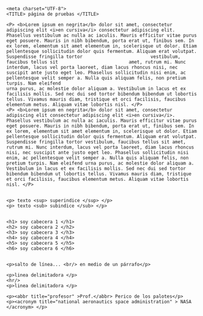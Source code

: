 <!DOCTYPE html>

<HTML lang="es">
<HEAD>
	
	<meta charset="UTF-8">
	<TITLE> página de pruebas </TITLE>


</HEAD>
<BODY>
	
	<P> <b>Lorem ipsum en negrita</b> dolor sit amet, consectetur adipiscing elit <i>en cursiva</i> consectetur adipiscing elit. Phasellus vestibulum ac nulla ac iaculis. Mauris efficitur vitae purus eget posuere. Mauris in nibh bibendum, porta erat ut, finibus sem. In ex lorem, elementum sit amet elementum in, scelerisque ut dolor. Etiam pellentesque sollicitudin dolor quis fermentum. Aliquam erat volutpat.                                            Suspendisse fringilla tortor                         vestibulum, faucibus tellus sit                          amet, rutrum mi. Nunc interdum, lacus vel porta laoreet, diam lacus rhoncus nisi, nec suscipit ante justo eget leo. Phasellus sollicitudin nisi enim, ac pellentesque velit semper a. Nulla quis aliquam felis, non pretium turpis. Nam eleifend                                                      urna purus, ac molestie dolor aliquam a. Vestibulum in lacus et ex facilisis mollis. Sed nec dui sed tortor bibendum bibendum ut lobortis tellus. Vivamus mauris diam, tristique et orci facilisis, faucibus elementum metus. Aliquam vitae lobortis nisl. </P>
	<P> <b>Lorem ipsum en negrita</b> dolor sit amet, consectetur adipiscing elit consectetur adipiscing elit <i>en cursiva</i>. Phasellus vestibulum ac nulla ac iaculis. Mauris efficitur vitae purus eget posuere. Mauris in nibh bibendum, porta erat ut, finibus sem. In ex lorem, elementum sit amet elementum in, scelerisque ut dolor. Etiam pellentesque sollicitudin dolor quis fermentum. Aliquam erat volutpat. Suspendisse fringilla tortor vestibulum, faucibus tellus sit amet, rutrum mi. Nunc interdum, lacus vel porta laoreet, diam lacus rhoncus nisi, nec suscipit ante justo eget leo. Phasellus sollicitudin nisi enim, ac pellentesque velit semper a. Nulla quis aliquam felis, non pretium turpis. Nam eleifend urna purus, ac molestie dolor aliquam a. Vestibulum in lacus et ex facilisis mollis. Sed nec dui sed tortor bibendum bibendum ut lobortis tellus. Vivamus mauris diam, tristique et orci facilisis, faucibus elementum metus. Aliquam vitae lobortis nisl. </P>
	
	
	<p> texto <sup> superindice </sup> </p>	
	<p> texto <sub> subindice </sub> </p>
	
	
	<h1> soy cabecera 1 </h1>
	<h2> soy cabecera 2 </h2>
	<h3> soy cabecera 3 </h3>
	<h4> soy cabecera 4 </h4>
	<h5> soy cabecera 5 </h5>
	<h6> soy cabecera 6 </h6>
	
	
	<p>salto de línea... <br/> en medio de un párrafo</p>
	
	<p>linea delimitadora </p>
	<hr/> 
	<p>linea delimitadora </p>
	
	<p><abbr title="profesor" >Prof.</abbr> Perico de los palotes</p>
	<p><acronym title="national aeronautics space administration" > NASA </acronym> </p>
	

</BODY>
</HTML>

